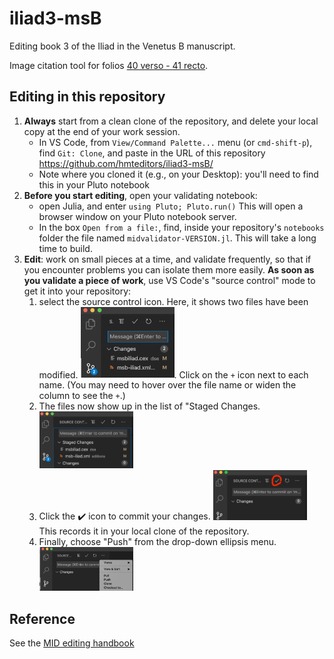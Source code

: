 # iliad3-msB

Editing book 3 of the Iliad in the Venetus B manuscript.

Image citation tool for folios [40 verso - 41 recto](http://www.homermultitext.org/ict2/?urn=urn:cite2:hmt:vbbifolio.v1:vb_40v_41r).


## Editing in this repository


1. **Always** start from a clean clone of the repository, and delete your local copy at the end of your work session.
    - In VS Code, from `View/Command Palette...` menu (or `cmd-shift-p`), find `Git: Clone`, and paste in the URL of this repository https://github.com/hmteditors/iliad3-msB/
    - Note where you cloned it (e.g., on your Desktop): you'll need to find this in your Pluto notebook
2. **Before you start editing**, open your validating notebook:
    - open Julia, and enter `using Pluto; Pluto.run()`  This will open a browser window on your Pluto notebook server. 
    -   In the box `Open from a file:`, find, inside your repository's `notebooks` folder the file named `midvalidator-VERSION.jl`.  This will take a long time to build.
3. **Edit**: work on small pieces at a time, and validate frequently, so that if you encounter problems you can isolate them more easily.  **As soon as you validate a piece of work**, use VS Code's "source control" mode to get it into your repository:
    1. select the source control icon.  Here, it shows two files have been modified. <img src="https://raw.githubusercontent.com/HCMID/tutorial2021/main/imgs/sourcecontrolmode.png" width="150">.  Click on the `+` icon next to each name.  (You may need to hover over the file name or widen the column to see the `+`.)
    2. The files now show up in the list of "Staged Changes. <img src="https://raw.githubusercontent.com/HCMID/tutorial2021/main/imgs/staged.png" width="150">
    3. Click the ✔️ icon to commit your changes. <img src="https://raw.githubusercontent.com/HCMID/tutorial2021/main/imgs/commit.png" width="150"> This records it in your local clone of the repository.
    4. Finally, choose "Push" from the drop-down ellipsis menu. <img src="https://raw.githubusercontent.com/HCMID/tutorial2021/main/imgs/push.png" width="150">


        

## Reference

See the [MID editing handbook](https://hcmid.github.io/tutorial2021/)